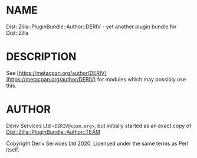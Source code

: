 # NAME

Dist::Zilla::PluginBundle::Author::DERIV - yet another plugin bundle for Dist::Zilla

# DESCRIPTION

See [https://metacpan.org/author/DERIV](https://metacpan.org/author/DERIV) for modules which may possibly use this.

# AUTHOR

Deriv Services Ltd `<DERIV@cpan.org>`, but initially started as an exact copy of [Dist::Zilla::PluginBundle::Author::TEAM](https://metacpan.org/pod/Dist%3A%3AZilla%3A%3APluginBundle%3A%3AAuthor%3A%3ATEAM)

Copyright Deriv Services Ltd 2020. Licensed under the same terms as Perl itself.
